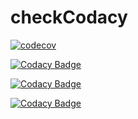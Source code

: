 # checkCodacy

[![codecov](https://codecov.io/gh/gal20040/checkCodacy/graph/badge.svg?token=ZX8D59JKNA)](https://codecov.io/gh/gal20040/checkCodacy)

[![Codacy Badge](https://app.codacy.com/project/badge/Grade/9ccd3dcb344f4a5a90d0225ec5426505)](https://app.codacy.com/gh/gal20040/checkCodacy/dashboard?utm_source=gh&utm_medium=referral&utm_content=&utm_campaign=Badge_grade)

[![Codacy Badge](https://api.codacy.com/project/badge/Grade/de9ff853939f4d14af2c65b227a11226)](https://app.codacy.com/gh/gal20040/checkCodacy?utm_source=github.com&utm_medium=referral&utm_content=gal20040/checkCodacy&utm_campaign=Badge_Grade)

[![Codacy Badge](https://app.codacy.com/project/badge/Coverage/9ccd3dcb344f4a5a90d0225ec5426505)](https://app.codacy.com/gh/gal20040/checkCodacy/dashboard?utm_source=gh&utm_medium=referral&utm_content=&utm_campaign=Badge_coverage)
